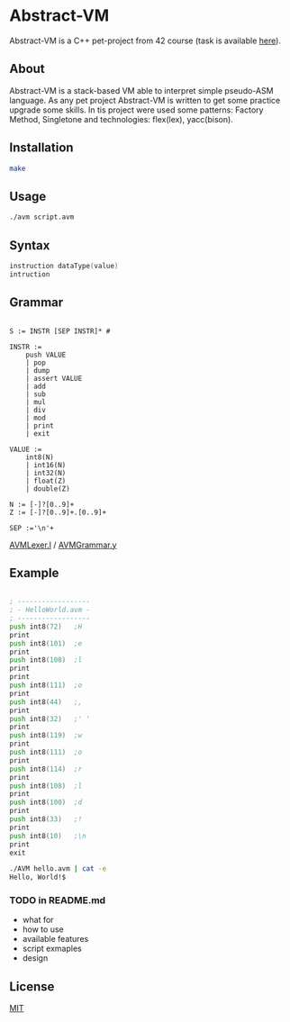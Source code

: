 # Abstract-VM

Abstract-VM is a C++ pet-project from 42 course (task is available [here](abstract-vm.en.pdf)).

## About

Abstract-VM is a stack-based VM able to interpret simple pseudo-ASM language.
As any pet project Abstract-VM is written to get some practice upgrade some skills.
In tis project were used some patterns: Factory Method, Singletone
and technologies: flex(lex), yacc(bison).

## Installation

```bash
make
```

## Usage

```bash
./avm script.avm
```

## Syntax

```asm
instruction dataType(value)
intruction
```

## Grammar

```goyacc

S := INSTR [SEP INSTR]* #

INSTR := 
    push VALUE
    | pop
    | dump
    | assert VALUE
    | add
    | sub
    | mul
    | div
    | mod
    | print
    | exit
   
VALUE :=
    int8(N)
    | int16(N)
    | int32(N)
    | float(Z)
    | double(Z)

N := [-]?[0..9]+
Z := [-]?[0..9]+.[0..9]+

SEP :='\n'+

```

[AVMLexer.l](Grammar/AVMLexer.l) / [AVMGrammar.y](Grammar/AVMGrammar.y)

## Example

```asm

; ------------------
; - HelloWorld.avm -
; ------------------
push int8(72)	;H
print
push int8(101)	;e
print
push int8(108)	;l
print
print
push int8(111)	;o
print
push int8(44)	;,
print
push int8(32)	;' '
print
push int8(119)	;w
print
push int8(111)	;o
print
push int8(114)	;r
print
push int8(108)	;l
print
push int8(100)	;d
print
push int8(33)	;!
print
push int8(10)	;\n
print
exit

```
```bash
./AVM hello.avm | cat -e
Hello, World!$
```

### TODO in README.md
* what for
* how to use
* available features
* script exmaples
* design


## License
[MIT](https://choosealicense.com/licenses/mit/)

